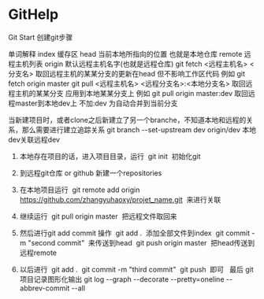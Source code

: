 # GitHelp
Git Start 创建git步骤

单词解释 
index 缓存区
head 当前本地所指向的位置 也就是本地仓库
remote 远程主机列表
origin 默认远程主机名字(也就是远程仓库)
git fetch <远程主机名> <分支名> 取回远程主机的某某分支的更新在head 但不影响工作区代码 例如 git fetch origin master
git pull <远程主机名> <远程分支名>:<本地分支名> 取回远程主机的某某分支 应用到本地某某分支上 例如 git pull origin master:dev 取回远程master到本地dev上 不加:dev 为自动合并到当前分支

当新建项目时，或者clone之后新建立了另一个branche，不知道本地和远程的关系，那么需要进行建立追踪关系 git branch --set-upstream dev origin/dev 本地dev关联远程dev

1. 本地存在项目的话，进入项目目录，运行 
  git init
  初始化git

2. 到远程git仓库 or github 新建一个repositories 

3. 在本地项目运行
  git remote add origin https://github.com/zhangyuhaoxy/projet_name.git
  来进行关联
4. 继续运行
  git pull origin master
  把远程文件取回来
  
5. 然后进行git add commit 操作
  git add .
  添加全部文件到index
  git commit -m "second commit" 
  来传送到head
  git push origin master
  把head传送到远程remote
  
6. 以后进行 
  git add .
  git commit -m "third commit" 
  git push
  即可
  
最后 git 项目记录图形化输出 
git log --graph --decorate --pretty=oneline --abbrev-commit --all
